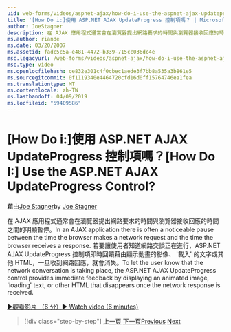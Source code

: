 ```yaml
---
uid: web-forms/videos/aspnet-ajax/how-do-i-use-the-aspnet-ajax-updateprogress-control
title: '[How Do i:]使用 ASP.NET AJAX UpdateProgress 控制項嗎？ | Microsoft Docs'
author: JoeStagner
description: 在 AJAX 應用程式通常會在瀏覽器提出網路要求的時間與瀏覽器接收回應的時間之間的明顯暫停。 T...
ms.author: riande
ms.date: 03/20/2007
ms.assetid: fadc5c5a-e481-4472-b339-715cc036dc4e
msc.legacyurl: /web-forms/videos/aspnet-ajax/how-do-i-use-the-aspnet-ajax-updateprogress-control
msc.type: video
ms.openlocfilehash: ce832e301c4f0cbec1aede3f7bb8a535a3b861e5
ms.sourcegitcommit: 0f1119340e4464720cfd16d0ff15764746ea1fea
ms.translationtype: MT
ms.contentlocale: zh-TW
ms.lasthandoff: 04/09/2019
ms.locfileid: "59409586"
---
```

# <a name="how-do-i-use-the-aspnet-ajax-updateprogress-control"></a><span data-ttu-id="d2fcc-105">[How Do i:]使用 ASP.NET AJAX UpdateProgress 控制項嗎？</span><span class="sxs-lookup"><span data-stu-id="d2fcc-105">[How Do I:] Use the ASP.NET AJAX UpdateProgress Control?</span></span>

<span data-ttu-id="d2fcc-106">藉由[Joe Stagner](https://github.com/JoeStagner)</span><span class="sxs-lookup"><span data-stu-id="d2fcc-106">by [Joe Stagner](https://github.com/JoeStagner)</span></span>

<span data-ttu-id="d2fcc-107">在 AJAX 應用程式通常會在瀏覽器提出網路要求的時間與瀏覽器接收回應的時間之間的明顯暫停。</span><span class="sxs-lookup"><span data-stu-id="d2fcc-107">In an AJAX application there is often a noticeable pause between the time the browser makes a network request and the time the browser receives a response.</span></span> <span data-ttu-id="d2fcc-108">若要讓使用者知道網路交談正在進行，ASP.NET AJAX UpdateProgress 控制項即時回饋藉由顯示動畫的影像、 '載入' 的文字或其他 HTML，一旦收到網路回應，就會消失。</span><span class="sxs-lookup"><span data-stu-id="d2fcc-108">To let the user know that the network conversation is taking place, the ASP.NET AJAX UpdateProgress control provides immediate feedback by displaying an animated image, 'loading' text, or other HTML that disappears once the network response is received.</span></span>

[<span data-ttu-id="d2fcc-109">&#9654;觀看影片 （6 分）</span><span class="sxs-lookup"><span data-stu-id="d2fcc-109">&#9654; Watch video (6 minutes)</span></span>](https://channel9.msdn.com/Blogs/ASP-NET-Site-Videos/how-do-i-use-the-aspnet-ajax-updateprogress-control)

> [!div class="step-by-step"]
> <span data-ttu-id="d2fcc-110">[上一頁](how-do-i-implement-the-incremental-page-display-pattern-using-http-get-and-post.md)
> [下一頁](how-do-i-use-the-aspnet-ajax-history-control.md)</span><span class="sxs-lookup"><span data-stu-id="d2fcc-110">[Previous](how-do-i-implement-the-incremental-page-display-pattern-using-http-get-and-post.md)
[Next](how-do-i-use-the-aspnet-ajax-history-control.md)</span></span>
